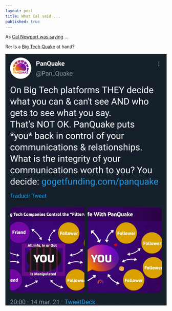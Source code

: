 ```yaml
---
layout: post
title: What Cal said ...
published: true
---
```


As [Cal Newport was saying](https://youtu.be/uNVXzs0HuTo) ...

Re: Is a [Big Tech Quake](https://twitter.com/Pan_Quake/status/1371295085682380800) at hand?

![Who Decides?](images/Screenshot_20210315-111639.png)
